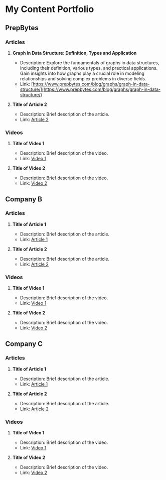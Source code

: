 # My Content Portfolio

## PrepBytes

### Articles

1. **Graph in Data Structure: Definition, Types and Application**
   - Description: Explore the fundamentals of graphs in data structures, including their definition, various types, and practical applications. Gain insights into how graphs play a crucial role in modeling relationships and solving complex problems in diverse fields.
   - Link: [https://www.prepbytes.com/blog/graphs/graph-in-data-structure/](https://www.prepbytes.com/blog/graphs/graph-in-data-structure/)

2. **Title of Article 2**
   - Description: Brief description of the article.
   - Link: [Article 2](link_to_article_2_company_a)

### Videos

1. **Title of Video 1**
   - Description: Brief description of the video.
   - Link: [Video 1](link_to_video_1_company_a)

2. **Title of Video 2**
   - Description: Brief description of the video.
   - Link: [Video 2](link_to_video_2_company_a)

## Company B

### Articles

1. **Title of Article 1**
   - Description: Brief description of the article.
   - Link: [Article 1](link_to_article_1_company_b)

2. **Title of Article 2**
   - Description: Brief description of the article.
   - Link: [Article 2](link_to_article_2_company_b)

### Videos

1. **Title of Video 1**
   - Description: Brief description of the video.
   - Link: [Video 1](link_to_video_1_company_b)

2. **Title of Video 2**
   - Description: Brief description of the video.
   - Link: [Video 2](link_to_video_2_company_b)

## Company C

### Articles

1. **Title of Article 1**
   - Description: Brief description of the article.
   - Link: [Article 1](link_to_article_1_company_c)

2. **Title of Article 2**
   - Description: Brief description of the article.
   - Link: [Article 2](link_to_article_2_company_c)

### Videos

1. **Title of Video 1**
   - Description: Brief description of the video.
   - Link: [Video 1](link_to_video_1_company_c)

2. **Title of Video 2**
   - Description: Brief description of the video.
   - Link: [Video 2](link_to_video_2_company_c)
